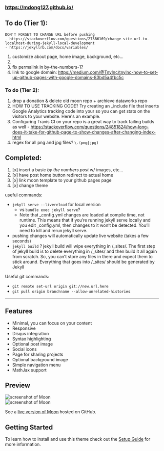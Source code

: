 ### https://mdong127.github.io/

## To do (Tier 1): 

	DON'T FORGET TO CHANGE URL before pushing
	- https://stackoverflow.com/questions/27386169/change-site-url-to-localhost-during-jekyll-local-development
	- https://jekyllrb.com/docs/variables/


1. customize about page, home image, background, etc...
1. 
1. fix permalink in by-the-numbers-1? 
1. link to google domain: https://medium.com/@Tnylnc/tnylnc-how-to-set-up-github-pages-with-google-domains-83bd5a4fbc5c 


### To do (Tier 2): 

1. drop a donation & delete old moon repo + archieve dataworks repo
1. HOW TO USE TRACKING CODE? Try creating an _include file that inserts Google Analytics tracking code into your <head> so you can get stats on the visitors to your website. Here's an example.
1. Configuring Travis CI on your repo is a great way to track failing builds as well - https://stackoverflow.com/questions/24851824/how-long-does-it-take-for-github-page-to-show-changes-after-changing-index-html
1. regex for all png and jpg files?  `\.(png|jpg)`


## Completed: 
1. [x] insert a basic _by the numbers post_ w/ images, etc... 
1. [x] have post home button redirect to actual home
1. [x] link moon template to your github pages page 
1. [x] change theme

useful commands:

- `jekyll serve --livereload` for local version 
	- vs `bundle exec jekyll serve`? 
	- Note that _config.yml changes are loaded at compile time, not runtime. This means that if you’re running jekyll serve locally and you edit _config.yml, then changes to it won’t be detected. You’ll need to kill and rerun jekyll serve.
- pushing changes will automatically update live website (takes a few seconds)
- `jekyll build` ? 
	jekyll build will wipe everything in /_sites/. The first step of jekyll build is to delete everything in /_sites/ and then build it all again from scratch. So, you can’t store any files in there and expect them to stick around. Everything that goes into /_sites/ should be generated by Jekyll


Useful git commands:
- `git remote set-url origin git://new.url.here`
- `git pull origin branchname --allow-unrelated-histories`

--- 

## Features
* Minimal, you can focus on your content
* Responsive
* Disqus integration
* Syntax highlighting
* Optional post image
* Social icons
* Page for sharing projects
* Optional background image
* Simple navigation menu
* MathJax support

## Preview

![screenshot of Moon](https://cloud.githubusercontent.com/assets/754514/14509720/61c61058-01d6-11e6-93ab-0918515ecd56.png)    
![screenshot of Moon](https://cloud.githubusercontent.com/assets/754514/14509716/61ac6c8e-01d6-11e6-879f-8308883de790.png)

See a [live version of Moon](https://taylantatli.github.io/Moon) hosted on GitHub.

## Getting Started

To learn how to install and use this theme check out the [Setup Guide](https://taylantatli.github.io/Moon/moon-theme/) for more information.



